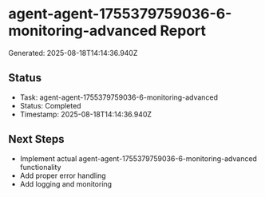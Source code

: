 # agent-agent-1755379759036-6-monitoring-advanced Report

Generated: 2025-08-18T14:14:36.940Z

## Status
- Task: agent-agent-1755379759036-6-monitoring-advanced
- Status: Completed
- Timestamp: 2025-08-18T14:14:36.940Z

## Next Steps
- Implement actual agent-agent-1755379759036-6-monitoring-advanced functionality
- Add proper error handling
- Add logging and monitoring
